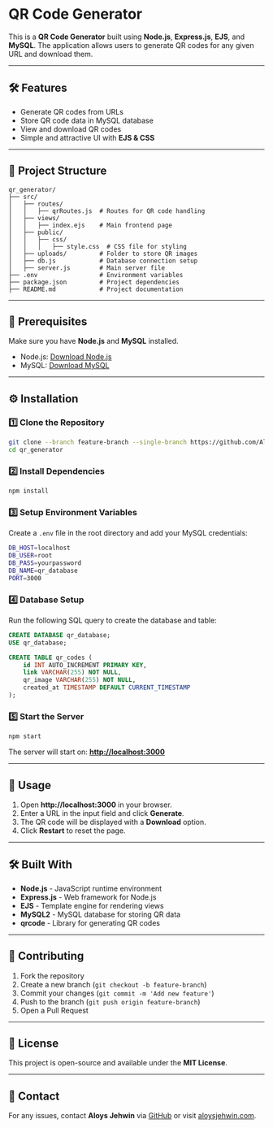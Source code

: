 # QR Code Generator

This is a **QR Code Generator** built using **Node.js**, **Express.js**, **EJS**, and **MySQL**. The application allows users to generate QR codes for any given URL and download them.

---
## **🛠 Features**
- Generate QR codes from URLs
- Store QR code data in MySQL database
- View and download QR codes
- Simple and attractive UI with **EJS & CSS**

---
## **📂 Project Structure**
```
qr_generator/
├── src/
│   ├── routes/
│   │   ├── qrRoutes.js  # Routes for QR code handling
│   ├── views/
│   │   ├── index.ejs    # Main frontend page
│   ├── public/
│   │   ├── css/
│   │   │   ├── style.css  # CSS file for styling
│   ├── uploads/         # Folder to store QR images
│   ├── db.js            # Database connection setup
│   ├── server.js        # Main server file
├── .env                 # Environment variables
├── package.json         # Project dependencies
├── README.md            # Project documentation
```

---
## **📌 Prerequisites**
Make sure you have **Node.js** and **MySQL** installed.
- Node.js: [Download Node.js](https://nodejs.org/)
- MySQL: [Download MySQL](https://dev.mysql.com/downloads/)

---
## **⚙ Installation**
### **1️⃣ Clone the Repository**
```sh
git clone --branch feature-branch --single-branch https://github.com/AloysJehwin/NodeJS_Projects/tree/qr_generator
cd qr_generator
```

### **2️⃣ Install Dependencies**
```sh
npm install
```

### **3️⃣ Setup Environment Variables**
Create a `.env` file in the root directory and add your MySQL credentials:
```sh
DB_HOST=localhost
DB_USER=root
DB_PASS=yourpassword
DB_NAME=qr_database
PORT=3000
```

### **4️⃣ Database Setup**
Run the following SQL query to create the database and table:
```sql
CREATE DATABASE qr_database;
USE qr_database;

CREATE TABLE qr_codes (
    id INT AUTO_INCREMENT PRIMARY KEY,
    link VARCHAR(255) NOT NULL,
    qr_image VARCHAR(255) NOT NULL,
    created_at TIMESTAMP DEFAULT CURRENT_TIMESTAMP
);
```

### **5️⃣ Start the Server**
```sh
npm start
```
The server will start on: **[http://localhost:3000](http://localhost:3000)**

---
## **🚀 Usage**
1. Open **http://localhost:3000** in your browser.
2. Enter a URL in the input field and click **Generate**.
3. The QR code will be displayed with a **Download** option.
4. Click **Restart** to reset the page.

---
## **🛠 Built With**
- **Node.js** - JavaScript runtime environment
- **Express.js** - Web framework for Node.js
- **EJS** - Template engine for rendering views
- **MySQL2** - MySQL database for storing QR data
- **qrcode** - Library for generating QR codes

---
## **🤝 Contributing**
1. Fork the repository
2. Create a new branch (`git checkout -b feature-branch`)
3. Commit your changes (`git commit -m 'Add new feature'`)
4. Push to the branch (`git push origin feature-branch`)
5. Open a Pull Request

---
## **📜 License**
This project is open-source and available under the **MIT License**.

---
## **📩 Contact**
For any issues, contact **Aloys Jehwin** via [GitHub](https://github.com/aloysjehwin) or visit [aloysjehwin.com](https://aloysjehwin.vercel.com).

